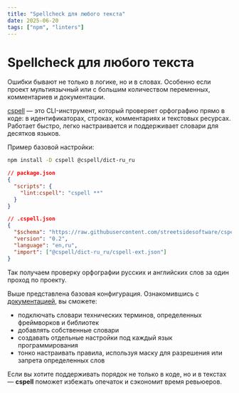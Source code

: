 ```yaml
---
title: "Spellcheck для любого текста"
date: 2025-06-20
tags: ["npm", "linters"]
---
```


# Spellcheck для любого текста

Ошибки бывают не только в логике, но и в словах.
Особенно если проект мультиязычный или с большим количеством переменных, комментариев и документации.

[cspell](https://www.npmjs.com/package/cspell) — это CLI-инструмент, который проверяет орфографию прямо в коде: в идентификаторах, строках, комментариях и текстовых ресурсах.
Работает быстро, легко настраивается и поддерживает словари для десятков языков.

Пример базовой настройки:

```bash
npm install -D cspell @cspell/dict-ru_ru
```

```json
// package.json
{
  "scripts": {
    "lint:cspell": "cspell **"
  }
}
```

```json
// .cspell.json
{
  "$schema": "https://raw.githubusercontent.com/streetsidesoftware/cspell/main/cspell.schema.json",
  "version": "0.2",
  "language": "en,ru",
  "import": ["@cspell/dict-ru_ru/cspell-ext.json"]
}
```

Так получаем проверку орфографии русских и английских слов за один проход по проекту.

Выше представлена базовая конфигурация. Ознакомившись с [документацией](https://cspell.org/docs/Configuration), вы сможете:

- подключать словари технических терминов, определенных фреймворков и библиотек
- добавлять собственные словари
- создавать отдельные настройки под каждый язык программирования
- тонко настраивать правила, используя маску для разрешения или запрета определенных слов

Если вы хотите поддерживать порядок не только в коде, но и в текстах — **cspell** поможет избежать опечаток и сэкономит время ревьюеров.
